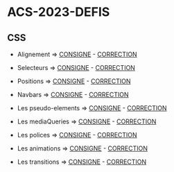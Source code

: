 
# ACS-2023-DEFIS

  

  

## CSS

  

- Alignement => [CONSIGNE](https://github.com/amerucci/ACS-2023-DEFIS/tree/main/CSS/CONSIGNES/1.%20Alignement) - [CORRECTION](https://github.com/amerucci/ACS-2023-DEFIS/tree/main/CSS/CORRECTIONS/1.%20Alignement)

- Selecteurs => [CONSIGNE](https://github.com/amerucci/ACS-2023-DEFIS/tree/main/CSS/CONSIGNES/2.%20Les%20selecteurs) - [CORRECTION](https://github.com/amerucci/ACS-2023-DEFIS/tree/main/CSS/CORRECTIONS/2.%20Les%20selecteurs)

- Positions => [CONSIGNE](https://github.com/amerucci/ACS-2023-DEFIS/tree/main/CSS/CONSIGNES/3.%20Positions) - [CORRECTION](https://github.com/amerucci/ACS-2023-DEFIS/tree/main/CSS/CORRECTIONS/3.%20Positions)

- Navbars => [CONSIGNE](https://github.com/amerucci/ACS-2023-DEFIS/tree/main/CSS/CONSIGNES/4.%20NavBars) - [CORRECTION](https://github.com/amerucci/ACS-2023-DEFIS/tree/main/CSS/CORRECTIONS/4.%20NavBars)

- Les pseudo-elements => [CONSIGNE](https://github.com/amerucci/ACS-2023-DEFIS/tree/main/CSS/CONSIGNES/5.%20Les%20pseudos%20%C3%A9l%C3%A9ments) - [CORRECTION](https://github.com/amerucci/ACS-2023-DEFIS/tree/main/CSS/CORRECTIONS/5.%20Les%20pseudos%20%C3%A9l%C3%A9ments)

- Les mediaQueries => [CONSIGNE](https://github.com/amerucci/ACS-2023-DEFIS/tree/main/CSS/CONSIGNES/6.%20Les%20Media%20Queries) - [CORRECTION](https://github.com/amerucci/ACS-2023-DEFIS/tree/main/CSS/CORRECTIONS/6.%20Les%20Media%20Queries)

- Les polices => [CONSIGNE](https://github.com/amerucci/ACS-2023-DEFIS/tree/main/CSS/CONSIGNES/7.%20Les%20polices) - [CORRECTION](https://github.com/amerucci/ACS-2023-DEFIS/tree/main/CSS/CORRECTIONS/7.%20Les%20polices)

- Les animations => [CONSIGNE](https://github.com/amerucci/ACS-2023-DEFIS/tree/main/CSS/CONSIGNES/8.%20Animation) - [CORRECTION](https://github.com/amerucci/ACS-2023-DEFIS/tree/main/CSS/CORRECTIONS/8.%20Animation)

- Les transitions => [CONSIGNE](https://github.com/amerucci/ACS-2023-DEFIS/tree/main/CSS/CONSIGNES/9.%20Transitions) - [CORRECTION](https://github.com/amerucci/ACS-2023-DEFIS/tree/main/CSS/CORRECTIONS/9.%20Transitions)


